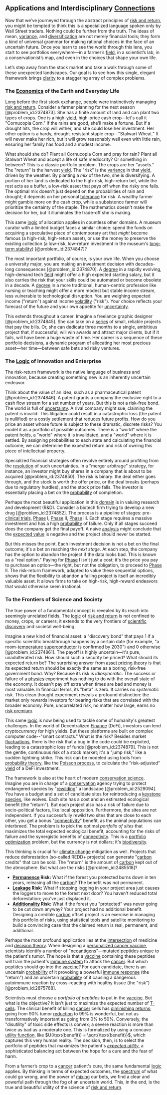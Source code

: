 ## Applications and Interdisciplinary [Connections](@article_id:193345)

Now that we’ve journeyed through the abstract principles of [risk and return](@article_id:138901), you might be tempted to think this is a specialized language spoken only by Wall Street traders. Nothing could be further from the truth. The ideas of mean, [variance](@article_id:148683), and [diversification](@article_id:136700) are not merely financial tools; they form a kind of universal grammar for making rational choices in the face of an uncertain future. Once you learn to see the world through this lens, you start to see portfolios everywhere—in a farmer’s [field](@article_id:151652), in a scientist’s lab, in a conservationist’s map, and even in the choices that shape your own life.

Let’s step away from the stock market and take a walk through some of these unexpected landscapes. Our goal is to see how this single, elegant framework brings [clarity](@article_id:191166) to a staggering array of complex problems.

### The [Economics](@article_id:271560) of the Earth and Everyday Life

Long before the first stock exchange, people were instinctively managing [risk and return](@article_id:138901). Consider a farmer planning for the next season [@problem_id:2374873]. She has a finite amount of land and can plant two types of crops. One is a high-[yield](@article_id:197199), high-price cash crop—let's call it "Cornucopia Corn." If the rains are good, she’ll make a fortune. But if a drought hits, the crop will wither, and she could lose her investment. Her other option is a hardy, drought-resistant staple crop—"Stalwart Wheat." It will never make her rich, but it will grow reasonably well even with little rain, ensuring her family has food and a modest income.

What should she do? Plant all Cornucopia Corn and pray for rain? Plant all Stalwart Wheat and accept a life of safe mediocrity? Or something in between? This is a classic portfolio problem. The crops are her "assets." The "return" is the harvest [yield](@article_id:197199). The "risk" is the [variance](@article_id:148683) in that [yield](@article_id:197199), driven by the weather. By planting a *mix* of the two, she is diversifying. A portion of her land is dedicated to the high-risk, high-return bet, while the rest acts as a buffer, a low-risk asset that pays off when the risky one fails. The optimal mix doesn't just depend on the probabilities of rain and drought; it depends on her personal [tolerance](@article_id:199103) for risk. A wealthy farmer might gamble more on the cash crop, while a subsistence farmer will prioritize the certainty of the staple. The mathematics doesn't make the decision for her, but it illuminates the trade-off she is making.

This same [logic](@article_id:266330) of allocation applies in countless other domains. A museum curator with a limited budget faces a similar choice: spend the funds on acquiring a speculative piece of contemporary art that *might* become famous (a high-risk, high-return asset), or use the money to preserve the existing collection (a low-risk, low-return investment in the museum's [long-term stability](@article_id:145629)) [@problem_id:2374847]?

The most important portfolio, of course, is your own life. When you choose a university major, you are making an investment decision with decades-long consequences [@problem_id:2374870]. A [degree](@article_id:269934) in a rapidly evolving, high-demand tech [field](@article_id:151652) might offer a high expected starting salary, but it also carries the risk that your skills could be automated or become obsolete in a decade. A [degree](@article_id:269934) in a more traditional, human-centric profession like nursing or teaching might offer a more modest but stable income stream, less vulnerable to technological disruption. You are weighing expected income ("return") against income [volatility](@article_id:266358) ("risk"). Your choice reflects your forecast of the future and your own appetite for [uncertainty](@article_id:275351).

This extends throughout a career. Imagine a freelance graphic designer [@problem_id:2374845]. She can take on a [series](@article_id:260342) of small, reliable projects that pay the bills. Or, she can dedicate three months to a single, ambitious project that, if successful, will win awards and attract major clients, but if it fails, will have been a huge waste of time. Her career is a sequence of these portfolio decisions, a dynamic program of allocating her most precious asset—her time—between safe bets and risky ventures.

### The [Logic](@article_id:266330) of Innovation and Enterprise

The risk-return framework is the native language of business and innovation, because creating something new is an inherently uncertain endeavor.

Think about the value of an idea, such as a pharmaceutical patent [@problem_id:2374846]. A patent grants a company the exclusive right to a cash flow stream for a set number of years. But this is not a risk-free bond. The world is full of [uncertainty](@article_id:275351). A rival company might sue, claiming the patent is invalid. This litigation could result in a catastrophic loss (the patent is nullified) or a costly settlement that reduces future profits. How do you price an asset whose future is subject to these dramatic, discrete risks? You model it as a portfolio of possible outcomes. There is a "world" where the patent holds, a "world" where it is invalidated, and a "world" where it is settled. By assigning probabilities to each state and calculating the financial outcome, we can determine the expected return and risk of owning this piece of intellectual property.

Specialized financial strategies often revolve entirely around profiting from the [resolution](@article_id:142622) of such uncertainties. In a "merger arbitrage" strategy, for instance, an investor might buy shares in a company that is about to be acquired [@problem_id:2374850]. The risk is binary: the deal either goes through, and the stock is worth the offer price, or the deal breaks (perhaps due to regulatory hurdles), and the stock price falls. The investor is essentially placing a bet on the [probability](@article_id:263106) of completion.

Perhaps the most beautiful application in this [domain](@article_id:274630) is in valuing research and development (R&D). Consider a biotech firm trying to develop a new drug [@problem_id:2374852]. The process is a pipeline of stages: pre-[clinical trials](@article_id:174418), [Phase](@article_id:261997) I, [Phase](@article_id:261997) II, [Phase](@article_id:261997) III. Each stage requires a massive investment and has a high [probability](@article_id:263106) of failure. Only if all stages succeed does the company get the final payoff. A naive [analysis](@article_id:157812) might conclude that the [expected value](@article_id:160628) is negative and the project should never be started.

But this misses the point. Each investment decision is not a bet on the final outcome; it's a bet on reaching the *next stage*. At each step, the company has the option to abandon the project if the data looks bad. This is known as a "real option." Paying for [Phase](@article_id:261997) I isn't just a cost; it's the price you pay to purchase an option—the right, but not the obligation, to proceed to [Phase](@article_id:261997) II. The risk-return framework, adapted to value these sequential options, shows that the flexibility to abandon a failing project is itself an incredibly valuable asset. It allows firms to take on high-risk, high-reward endeavors that would otherwise seem irrational.

### To the Frontiers of Science and Society

The true power of a fundamental concept is revealed by its reach into seemingly unrelated fields. The [logic](@article_id:266330) of [risk and return](@article_id:138901) is not confined to money, crops, or careers; it extends to the very frontiers of [scientific discovery](@article_id:138067) and societal well-being.

Imagine a new kind of financial asset: a "discovery bond" that pays $1$ if a specific scientific breakthrough happens by a certain date (for example, "a room-[temperature](@article_id:145715) [superconductor](@article_id:190531) is confirmed by 2030") and $0$ otherwise [@problem_id:2374861]. The payoff is highly uncertain—it's pure, unadulterated risk. How should such a security be priced? What should its expected return be? The surprising answer from [asset pricing theory](@article_id:138606) is that its expected return should be exactly the same as a boring, risk-free government bond. Why? Because its risk is *idiosyncratic*. The success or failure of a [physics](@article_id:144980) experiment has nothing to do with the overall state of the economy. It doesn't pay off extra when times are bad and money is most valuable. In financial terms, its "beta" is zero. It carries no *systematic* risk. This clean thought experiment reveals a profound distinction: the market only rewards investors for bearing risks that are correlated with the broader economy. Pure, uncorrelated risk, no matter how large, earns no [risk premium](@article_id:136630).

This same [logic](@article_id:266330) is now being used to tackle some of humanity's greatest challenges. In the world of Decentralized [Finance](@article_id:144433) (DeFi), investors can lend cryptocurrency for high yields. But these platforms are built on complex computer code--"smart contracts." What is the risk? Besides market [fluctuations](@article_id:150006), there is the risk that a bug in the code could be exploited, leading to a catastrophic loss of funds [@problem_id:2374879]. This is not the gentle, continuous risk of a stock market; it's a "jump risk," like a sudden lightning strike. This risk can be modeled using tools from [probability theory](@article_id:140665), like the [Poisson process](@article_id:142505), to calculate the "risk-adjusted" [yield](@article_id:197199) of a DeFi investment.

The framework is also at the heart of modern [conservation science](@article_id:201441). Imagine you are in charge of a [conservation](@article_id:195507) agency trying to protect endangered species by "[rewilding](@article_id:140504)" a landscape [@problem_id:2529094]. You have a budget and a set of candidate sites for reintroducing a [keystone species](@article_id:137914), like wolves. Each site has a cost and an estimated ecological benefit (the "return"). But each project also has a risk of failure due to socio-political factors, like local opposition. Furthermore, the sites are not independent. If you successfully rewild two sites that are close to each other, you get a bonus "[connectivity](@article_id:263856)" benefit, as the animal populations can interbreed. The problem is to pick the optimal *portfolio of sites* that maximizes the total expected ecological benefit, accounting for the risks of failure and the synergistic benefits of [connectivity](@article_id:263856). This is a [portfolio optimization](@article_id:143798) problem, but the currency is not dollars; it's [biodiversity](@article_id:139425).

This thinking is crucial for [climate change](@article_id:138399) mitigation as well. Projects that reduce deforestation (so-called REDD+ projects) can generate "[carbon](@article_id:149718) credits" that can be sold. The "return" is the amount of [carbon](@article_id:149718) kept out of the atmosphere. But what are the risks [@problem_id:2485518]?
*   **[Permanence](@article_id:193340) Risk:** What if the forest you protected burns down in ten years, releasing all the [carbon](@article_id:149718)? The benefit was not permanent.
*   **[Leakage](@article_id:180381) Risk:** What if stopping logging in your project area just causes the loggers to move to the forest next door? You haven't reduced total deforestation; you've just displaced it.
*   **[Additionality](@article_id:201796) Risk:** What if the forest you "protected" was never going to be cut down anyway? Your project had no additional benefit.
Designing a credible [carbon](@article_id:149718) offset project is an exercise in managing this portfolio of risks, using statistical tools and satellite monitoring to build a convincing case that the claimed return is real, permanent, and additional.

Perhaps the most profound application lies at the [intersection](@article_id:159395) of medicine and [decision theory](@article_id:265488). When designing a [personalized cancer vaccine](@article_id:169092), scientists identify a number of "[neoantigens](@article_id:155205)"—mutated peptides unique to the patient's tumor. The hope is that a [vaccine](@article_id:145152) containing these peptides will train the patient's [immune system](@article_id:151986) to attack the [cancer](@article_id:142793). But which peptides should go into the [vaccine](@article_id:145152)? For each candidate, there is an uncertain [probability](@article_id:263106) of it provoking a powerful [immune response](@article_id:141311) (the "return") and an uncertain [probability](@article_id:263106) of it causing a dangerous autoimmune reaction by cross-reacting with healthy tissue (the "risk") [@problem_id:2875768].

Scientists must choose a *portfolio of peptides* to put in the [vaccine](@article_id:145152). But what is the objective? It isn't just to maximize the expected number of [T-cells](@article_id:151461). The clinical benefit of killing [cancer](@article_id:142793) cells has [diminishing returns](@article_id:174953); going from $90\%$ tumor [reduction](@article_id:270164) to $99\%$ is wonderful, but not as transformatively important as going from $0\%$ to $50\%$. Conversely, the "disutility" of toxic side effects is convex; a severe reaction is more than twice as bad as a moderate one. This is formalized by using a concave [utility function](@article_id:137313), like $U(\text{benefit}) = \sqrt{\text{benefit}}$, which captures this very human reality. The decision, then, is to select the portfolio of peptides that maximizes the patient's *[expected utility](@article_id:146990)*, a sophisticated balancing act between the hope for a cure and the fear of harm.

From a farmer’s crop to a [cancer](@article_id:142793) patient's cure, the same fundamental [logic](@article_id:266330) applies. By thinking in terms of expected outcomes, the [spectrum](@article_id:273306) of what could go wrong, and the power of [mixing](@article_id:182832) our bets, we find a clear and powerful path through the fog of an uncertain world. This, in the end, is the true and beautiful utility of the science of [risk and return](@article_id:138901).